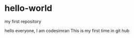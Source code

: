 # hello-world
my first repository

hello everyone, I am codesimran 
    This is my first time in git hub
